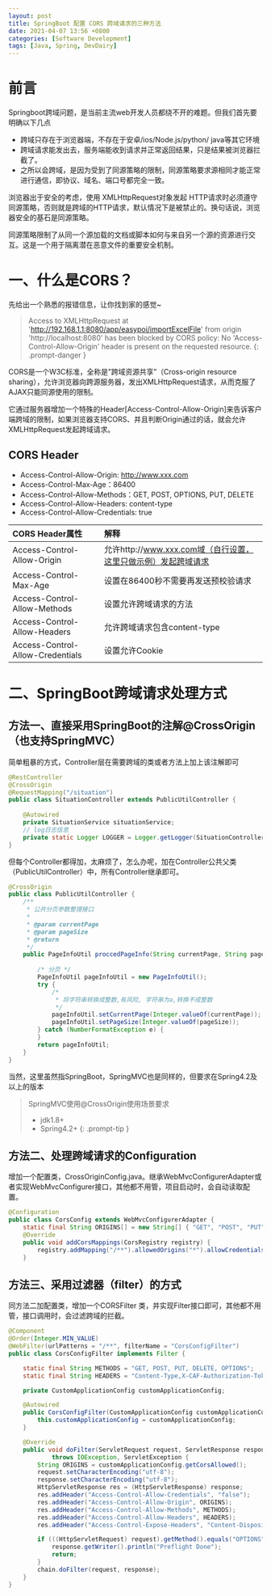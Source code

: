 ```yaml
---
layout: post
title: SpringBoot 配置 CORS 跨域请求的三种方法
date: 2021-04-07 13:56 +0800
categories: [Software Development] 
tags: [Java, Spring, DevDairy]
---
```


# 前言
Springboot跨域问题，是当前主流web开发人员都绕不开的难题。但我们首先要明确以下几点

- 跨域只存在于浏览器端，不存在于安卓/ios/Node.js/python/ java等其它环境
- 跨域请求能发出去，服务端能收到请求并正常返回结果，只是结果被浏览器拦截了。
- 之所以会跨域，是因为受到了同源策略的限制，同源策略要求源相同才能正常进行通信，即协议、域名、端口号都完全一致。

浏览器出于安全的考虑，使用 XMLHttpRequest对象发起 HTTP请求时必须遵守同源策略，否则就是跨域的HTTP请求，默认情况下是被禁止的。换句话说，浏览器安全的基石是同源策略。

同源策略限制了从同一个源加载的文档或脚本如何与来自另一个源的资源进行交互。这是一个用于隔离潜在恶意文件的重要安全机制。

# 一、什么是CORS？
先给出一个熟悉的报错信息，让你找到家的感觉~

> Access to XMLHttpRequest at 'http://192.168.1.1:8080/app/easypoi/importExcelFile' from origin 'http://localhost:8080' has been blocked by CORS policy: No 'Access-Control-Allow-Origin' header is present on the requested resource.
{: .prompt-danger }

CORS是一个W3C标准，全称是”跨域资源共享”（Cross-origin resource sharing），允许浏览器向跨源服务器，发出XMLHttpRequest请求，从而克服了AJAX只能同源使用的限制。

它通过服务器增加一个特殊的Header[Access-Control-Allow-Origin]来告诉客户端跨域的限制，如果浏览器支持CORS、并且判断Origin通过的话，就会允许XMLHttpRequest发起跨域请求。

## CORS Header
- Access-Control-Allow-Origin: http://www.xxx.com
- Access-Control-Max-Age：86400
- Access-Control-Allow-Methods：GET, POST, OPTIONS, PUT, DELETE
- Access-Control-Allow-Headers: content-type
- Access-Control-Allow-Credentials: true

| CORS Header属性                  | 解释                                                           |
| :------------------------------- | :------------------------------------------------------------- |
| Access-Control-Allow-Origin      | 允许http://www.xxx.com域（自行设置，这里只做示例）发起跨域请求 |
| Access-Control-Max-Age           | 设置在86400秒不需要再发送预校验请求                            |
| Access-Control-Allow-Methods     | 设置允许跨域请求的方法                                         |
| Access-Control-Allow-Headers     | 允许跨域请求包含content-type                                   |
| Access-Control-Allow-Credentials | 设置允许Cookie                                                 |


# 二、SpringBoot跨域请求处理方式

## 方法一、直接采用SpringBoot的注解@CrossOrigin（也支持SpringMVC）
简单粗暴的方式，Controller层在需要跨域的类或者方法上加上该注解即可
```java
@RestController
@CrossOrigin
@RequestMapping("/situation")
public class SituationController extends PublicUtilController {
 
    @Autowired
    private SituationService situationService;
    // log日志信息
    private static Logger LOGGER = Logger.getLogger(SituationController.class);
} 
```
但每个Controller都得加，太麻烦了，怎么办呢，加在Controller公共父类（PublicUtilController）中，所有Controller继承即可。
```java
@CrossOrigin
public class PublicUtilController {
    /**
     * 公共分页参数整理接口
     *
     * @param currentPage
     * @param pageSize
     * @return
     */
    public PageInfoUtil proccedPageInfo(String currentPage, String pageSize) {
 
        /* 分页 */
        PageInfoUtil pageInfoUtil = new PageInfoUtil();
        try {
            /*
             * 将字符串转换成整数,有风险, 字符串为a,转换不成整数
             */
            pageInfoUtil.setCurrentPage(Integer.valueOf(currentPage));
            pageInfoUtil.setPageSize(Integer.valueOf(pageSize));
        } catch (NumberFormatException e) {
        }
        return pageInfoUtil;
    }
}
```
当然，这里虽然指SpringBoot，SpringMVC也是同样的，但要求在Spring4.2及以上的版本

> SpringMVC使用@CrossOrigin使用场景要求
>  - jdk1.8+
>  - Spring4.2+
{: .prompt-tip }

## 方法二、处理跨域请求的Configuration
增加一个配置类，CrossOriginConfig.java。继承WebMvcConfigurerAdapter或者实现WebMvcConfigurer接口，其他都不用管，项目启动时，会自动读取配置。
```java
@Configuration
public class CorsConfig extends WebMvcConfigurerAdapter {
    static final String ORIGINS[] = new String[] { "GET", "POST", "PUT", "DELETE" };
    @Override
    public void addCorsMappings(CorsRegistry registry) {
        registry.addMapping("/**").allowedOrigins("*").allowCredentials(true).allowedMethods(ORIGINS).maxAge(3600);
    }
```

## 方法三、采用过滤器（filter）的方式
同方法二加配置类，增加一个CORSFilter 类，并实现Filter接口即可，其他都不用管，接口调用时，会过滤跨域的拦截。
```java
@Component
@Order(Integer.MIN_VALUE)
@WebFilter(urlPatterns = "/**", filterName = "CorsConfigFilter")
public class CorsConfigFilter implements Filter {

    static final String METHODS = "GET, POST, PUT, DELETE, OPTIONS";
    static final String HEADERS = "Content-Type,X-CAF-Authorization-Token,sessionToken,Authorization";

    private CustomApplicationConfig customApplicationConfig;

    @Autowired
    public CorsConfigFilter(CustomApplicationConfig customApplicationConfig) {
        this.customApplicationConfig = customApplicationConfig;
    }

    @Override
    public void doFilter(ServletRequest request, ServletResponse response, FilterChain chain)
            throws IOException, ServletException {
        String ORIGINS = customApplicationConfig.getCorsAllowed();
        request.setCharacterEncoding("utf-8");
        response.setCharacterEncoding("utf-8");
        HttpServletResponse res = (HttpServletResponse) response;
        res.addHeader("Access-Control-Allow-Credentials", "false");
        res.addHeader("Access-Control-Allow-Origin", ORIGINS);
        res.addHeader("Access-Control-Allow-Methods", METHODS);
        res.addHeader("Access-Control-Allow-Headers", HEADERS);
        res.addHeader("Access-Control-Expose-Headers", "Content-Disposition");

        if (((HttpServletRequest) request).getMethod().equals("OPTIONS")) {
            response.getWriter().println("Preflight Done");
            return;
        }
        chain.doFilter(request, response);
    }
}
```
